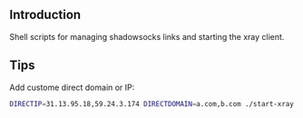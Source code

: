 ## Introduction

Shell scripts for managing shadowsocks links and starting the xray client.


## Tips

Add custome direct domain or IP:

```sh
DIRECTIP=31.13.95.18,59.24.3.174 DIRECTDOMAIN=a.com,b.com ./start-xray.sh 000
```
